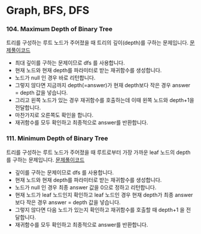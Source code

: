 # Graph, BFS, DFS

### 104. Maximum Depth of Binary Tree
트리를 구성하는 루트 노드가 주어졌을 때 트리의 깊이(depth)를 구하는 문제입니다.
[문제풀이코드](https://github.com/hanbee1005/AlgorithmStudy/blob/master/Leetcode/202302/MaximumDepthOfBinaryTree_104.java)
- 최대 깊이를 구하는 문제이므로 dfs 를 사용합니다.
- 현재 노드와 현재 depth를 파라미터로 받는 재귀함수를 생성합니다.
- 노드가 null 인 경우 바로 리턴합니다.
- 그렇지 않다면 지금까지 depth(=answer)가 현재 depth보다 작은 경우 answer = depth 값을 넣습니다.
- 그리고 왼쪽 노드가 있는 경우 재귀함수를 호출하는데 이때 왼쪽 노드와 depth+1을 전달합니다.
- 마찬가지로 오른쪽도 확인을 합니다.
- 재귀함수를 모두 확인하고 최종적으로 answer를 반환합니다.

### 111. Minimum Depth of Binary Tree
트리를 구성하는 루트 노드가 주어졌을 때 루트로부터 가장 가까운 leaf 노드의 depth를 구하는 문제입니다.
[문제풀이코드](https://github.com/hanbee1005/AlgorithmStudy/blob/master/Leetcode/202302/MinimumDepthOfBinaryTree_111.java)
- 깊이를 구하는 문제이므로 dfs 를 사용합니다.
- 현재 노드와 현재 depth를 파라미터로 받는 재귀함수를 생성합니다.
- 노드가 null 인 경우 최종 answer 값을 0으로 정하고 리턴합니다.
- 현재 노드가 leaf 노드인지 확인하고 leaf 노드인 경우 현재 depth가 최종 answer보다 작은 경우 answer = depth 값을 넣습니다.
- 그렇지 않다면 다음 노드가 있는지 확인하고 재귀함수를 호출할 때 depth+1 을 전달합니다.
- 재귀함수를 모두 확인하고 최종적으로 answer를 반환합니다.